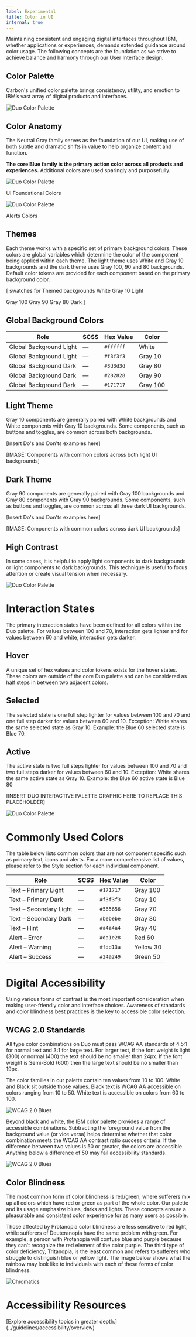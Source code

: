 ```yaml
---
label: Experimental
title: Color in UI
internal: true
---
```


<page-intro>Maintaining consistent and engaging digital interfaces throughout IBM, whether applications or experiences, demands extended guidance around color usage. The following concepts are the foundation as we strive to achieve balance and harmony through our User Interface design.</page-intro>

## Color Palette
Carbon's unified color palette brings consistency, utility, and emotion to IBM’s vast array of digital products and interfaces.

![Duo Color Palette](images/duo_palette_v06.png)

## Color Anatomy
The Neutral Gray family serves as the foundation of our UI, making use of both subtle and dramatic shifts in value to help organize content and function.

**The core Blue family is the primary action color across all products and experiences.**  Additional colors are used sparingly and purposefully.

![Duo Color Palette](images/grey-blue.png)

UI Foundational Colors

![Duo Color Palette](images/alerts-colors.png)

Alerts Colors

<Margin top="2rem">
  <ColorMatrix colorName="gray"></ColorMatrix>
  <ColorMatrix colorName="blue"></ColorMatrix>
</Margin>
<Margin top="2rem">
  <ColorUIColorAnatomy></ColorUIColorAnatomy>
</Margin>

## Themes
Each theme works with a specific set of primary background colors. These colors are global variables which determine the color of the component being applied within each theme. The light theme uses White and Gray 10 backgrounds and the dark theme uses Gray 100, 90 and 80 backgrounds. Default color tokens are provided for each component based on the primary background color.

[ swatches for Themed backgrounds White
Gray 10
Light

Gray 100
Gray 90
Gray 80
Dark
]

## Global Background Colors

| Role                    | SCSS | Hex Value | Color                                   |
| ----------------------- | ---- | --------- | --------------------------------------- |
| Global Background Light | —    | `#ffffff` | <Swatch hex="#ffffff">White </Swatch>   |
| Global Background Light | —    | `#f3f3f3` | <Swatch hex="#f3f3f3">Gray 10 </Swatch> |
| Global Background Dark  | —    | `#3d3d3d` | <Swatch hex="#3d3d3d">Gray 80 </Swatch> |
| Global Background Dark  | —    | `#282828` | <Swatch hex="#282828">Gray 90 </Swatch> |
| Global Background Dark  | —    | `#171717` | <Swatch hex="#171717">Gray 100</Swatch> |

<Spacer amount="3rem" amountmd="4rem"></Spacer>

## Light Theme

Gray 10 components are generally paired with White backgrounds and White components with Gray 10 backgrounds. Some components, such as buttons and toggles, are common across both backgrounds.

[Insert Do's and Don'ts examples here]

<!-- <DoDontLarge>
  <Do
    src="../media/pages/color-ui/light-theme-do-1.svg"
    caption="Gray 10 Dropdown on White background."
  ></Do>
  <Do
    src="../media/pages/color-ui/light-theme-do-2.svg"
    caption="White Dropdown on Gray 10 background."
  ></Do>
  <Do
    src="../media/pages/color-ui/light-theme-do-3.jpg"
    caption="White Overflow Menu on Gray 10 Card."
  ></Do>
  <Dont
    src="../media/pages/color-ui/light-theme-dont-1.svg"
    caption="Avoid use of midtones."
  ></Dont>
</DoDontLarge>



<DoDontStack>
  <ImageWithCaption
    src="../media/pages/color-ui/ui-against-light-bg.gif"
    caption="Components with common colors across both light UI backgrounds"
  ></ImageWithCaption>
</DoDontStack>
-->

[IMAGE: Components with common colors across both light UI backgrounds]

<!-- <Margin bottom="2rem">
  <HorizontalRow padded="true">
    <ColorUIExpandableImage caption="IBM Evidence Builder Prototype">
      <img src="../media/pages/color-ui/color-in-ui-evidence-light.png" title="IBM Evidence Builder Prototype" />
    </ColorUIExpandableImage>
    <ColorUIExpandableImage caption="IBM Radar Prototype">
      <img src="../media/pages/color-ui/color-in-ui-radar-light.jpg" title="IBM Radar Prototype" />
    </ColorUIExpandableImage>
    <ColorUIExpandableImage caption="IBM Cloud Platform Prototype">
      <img src="../media/pages/color-ui/color-in-ui-platform-light.jpg" title="IBM Cloud Platform Prototype" />
    </ColorUIExpandableImage>
  </HorizontalRow>
</Margin>

-->

## Dark Theme

Gray 90 components are generally paired with Gray 100 backgrounds and Gray 80 components with Gray 90 backgrounds. Some components, such as buttons and toggles, are common across all three dark UI backgrounds.

[Insert Do's and Don'ts examples here]

[IMAGE: Components with common colors across dark UI backgrounds]

<!--
<DoDontLarge>
  <Do
    src="../media/pages/color-ui/dark-theme-do-1.svg"
    caption="Gray 90 Dropdown on Gray 100 background."
  ></Do>
  <Do
    src="../media/pages/color-ui/dark-theme-do-2.svg"
    caption="Gray 80 Dropdown on Gray 90 background."
  ></Do>
  <Do
    src="../media/pages/color-ui/dark-theme-do-3.jpg"
    caption="Gray 70 is sometimes used when compound components are being applied such as an overflow menu."
  ></Do>
  <Dont
    src="../media/pages/color-ui/dark-theme-dont-1.svg"
    caption="Do not apply components that are darker than the background unless using high contrast mode."
  ></Dont>
</DoDontLarge>

<DoDontStack>
  <ImageWithCaption
    src="../media/pages/color-ui/ui-against-dark-bg.gif"
    caption="Components with common colors across all dark UI backgrounds"
  ></ImageWithCaption>
</DoDontStack>

<Margin bottom="2rem">
  <HorizontalRow padded="true">
    <ColorUIExpandableImage theme="dark" caption="IBM Watson API Demo">
      <img src="../media/pages/color-ui/color-in-ui-api-dark.jpg" title="IBM Watson API Demo" />
    </ColorUIExpandableImage>
    <ColorUIExpandableImage theme="dark" caption="IBM Security Cloud Prototype">
      <img src="../media/pages/color-ui/color-in-ui-security-dark.jpg" title="IBM Security Cloud Prototype" />
    </ColorUIExpandableImage>
    <ColorUIExpandableImage theme="dark" caption="IBM Watson Health Prototype">
      <img src="../media/pages/color-ui/color-in-ui-health-dark.jpg" title="IBM Watson Health Prototype" />
    </ColorUIExpandableImage>
  </HorizontalRow>
</Margin>

-->

## High Contrast

In some cases, it is helpful to apply light components to dark backgrounds or light components to dark backgrounds. This technique is useful to focus attention or create visual tension when necessary.

![Duo Color Palette](images/high-contrast.png)


<!-- <DoDontLarge>
  <ImageWithCaption
    src="../media/pages/color-ui/high-contrast-do-dont-1.svg"
  ></ImageWithCaption>
  <ImageWithCaption
    src="../media/pages/color-ui/high-contrast-do-dont-2.svg"
  ></ImageWithCaption>
</DoDontLarge>

-->

# Interaction States

The primary interaction states have been defined for all colors within the Duo palette. For values between 100 and 70, interaction gets lighter and for values between 60 and white, interaction gets darker.

## Hover

A unique set of hex values and color tokens exists for the hover states. These colors are outside of the core Duo palette and can be considered as half steps in between two adjacent colors.

## Selected

The selected state is one full step lighter for values between 100 and 70 and one full step darker for values between 60 and 10. Exception: White shares the same selected state as Gray 10. Example: the Blue 60 selected state is Blue 70.

## Active

The active state is two full steps lighter for values between 100 and 70 and two full steps darker for values between 60 and 10. Exception: White shares the same active state as Gray 10. Example: the Blue 60 active state is Blue 80

[INSERT DUO INTERACTIVE PALETTE GRAPHIC HERE TO REPLACE THIS PLACEHOLDER]

![Duo Color Palette](images/interactive-color.png)

# Commonly Used Colors

The table below lists common colors that are not component specific such as primary text, icons and alerts. For a more comprehensive list of values, please refer to the Style section for each individual component.

| Role                   | SCSS | Hex Value | Color                                    |
| ---------------------- | ---- | --------- | ---------------------------------------- |
| Text – Primary Light   | —    | `#171717` | <Swatch hex="#171717">Gray 100</Swatch>  |
| Text – Primary Dark    | —    | `#f3f3f3` | <Swatch hex="#f3f3f3">Gray 10</Swatch>   |
| Text – Secondary Light | —    | `#565656` | <Swatch hex="#565656">Gray 70</Swatch>   |
| Text – Secondary Dark  | —    | `#bebebe` | <Swatch hex="#bebebe">Gray 30</Swatch>   |
| Text – Hint            | —    | `#a4a4a4` | <Swatch hex="#a4a4a4">Gray 40</Swatch>   |
| Alert – Error          | —    | `#da1e28` | <Swatch hex="#da1e28">Red 60</Swatch>    |
| Alert – Warning        | —    | `#fdd13a` | <Swatch hex="#fdd13a">Yellow 30</Swatch> |
| Alert – Success        | —    | `#24a249` | <Swatch hex="#24a249">Green 50</Swatch>  |

<Spacer amount="3rem" amountmd="4rem"></Spacer>

# Digital Accessibility

Using various forms of contrast is the most important consideration when making user-friendly color and interface choices. Awareness of standards and color blindness best practices is the key to accessible color selection.

## WCAG 2.0 Standards

All type color combinations on Duo must pass WCAG AA standards of 4.5:1 for normal text and 3:1 for large text. For larger text, if the font weight is light (300) or normal (400) the text should be no smaller than 24px. If the font weight is Semi-Bold (600) then the large text should be no smaller than 19px.

The color families in our palette contain ten values from 10 to 100. White and Black sit outside those values. Black text is WCAG AA accessible on colors ranging from 10 to 50. White text is accessible on colors from 60 to 100.

![WCAG 2.0 Blues](images/acc1.png)


Beyond black and white, the IBM color palette provides a range of accessible combinations. Subtracting the foreground value from the background value (or vice versa) helps determine whether that color combination meets the WCAG AA contrast ratio success criteria. If the difference between two values is 50 or greater, the colors are accessible. Anything below a difference of 50 may fail accessibility standards.

![WCAG 2.0 Blues](images/acc2.png)

## Color Blindness

The most common form of color blindness is red/green, where sufferers mix up all colors which have red or green as part of the whole color. Our palette and its usage emphasize blues, darks and lights. These concepts ensure a pleasurable and consistent color experience for as many users as possible.

Those affected by Protanopia color blindness are less sensitive to red light, while sufferers of Deuteranopia have the same problem with green. For example, a person with Protanopia will confuse blue and purple because they can’t recognize the red element of the color purple. The third type of color deficiency, Tritanopia, is the least common and refers to sufferers who struggle to distinguish blue or yellow light. The image below shows what the rainbow may look like to individuals with each of these forms of color blindness.

![Chromatics](images/color-blindness.png)

# Accessibility Resources

[Explore accessibility topics in greater depth.] (../guidelines/accessibility/overview) 

<!-- 
## Experimental theme

<flex-group>
<color-card name="brand-01" hex="#0062ff"></color-card>
<color-card name="brand-02" hex="#0530ad"></color-card>
<color-card name="brand-03" hex="#0062ff"></color-card>
<color-card name="ui-01" hex="#f3f3f3"></color-card>
<color-card name="ui-02" hex="#ffffff" border="true"></color-card>
<color-card name="ui-03" hex="#dcdcdc"></color-card>
<color-card name="ui-04" hex="#8c8c8c"></color-card>
<color-card name="ui-05" hex="#171717"></color-card>
<color-card name="text-01" hex="#171717"></color-card>
<color-card name="text-02" hex="#565656"></color-card>
<color-card name="text-03" hex="#8c8c8c"></color-card>
<color-card name="inverse-01" hex="#ffffff" border="true"></color-card>
<color-card name="field-01" hex="#f2f4f8"></color-card>
</flex-group>

### Hover Colors

<flex-group>
<color-card name="hover-primary" hex="#004ecc"></color-card>
<color-card name="hover-primary-text" hex="#0045b3"></color-card>
<color-card name="hover-danger" hex="#ad1820"></color-card>
<color-card name="hover-secondary" hex="#0062ff"></color-card>
<color-card name="hover-row" hex="rgba(5, 48, 173, 0.1)"></color-card>
</flex-group>

### Support Colors

<flex-group>
<color-card name="support-01" hex="#da1e28"></color-card>
<color-card name="support-02" hex="#24a249"></color-card>
<color-card name="support-03" hex="#fdd13a"></color-card>
<color-card name="support-04" hex="#418cff"></color-card>
</flex-group>

-->

